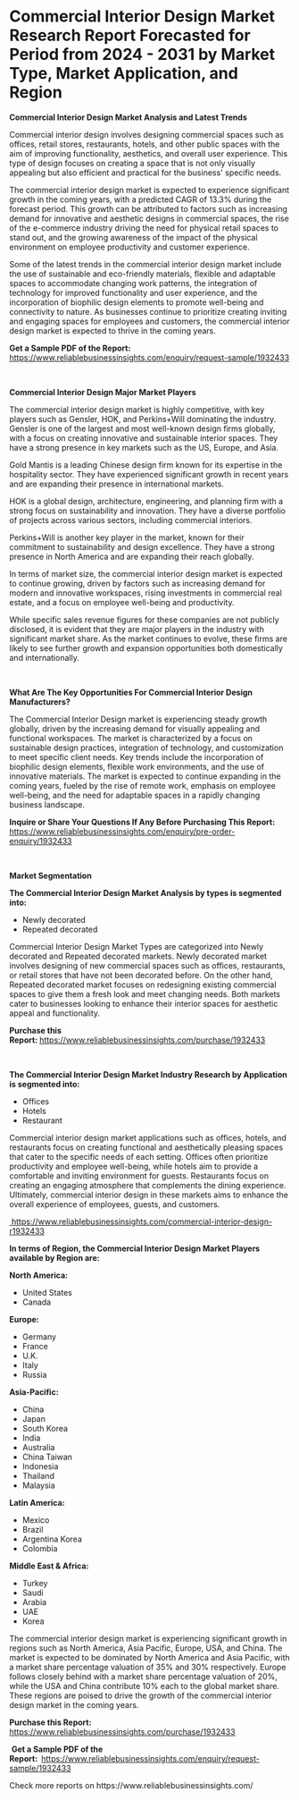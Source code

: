 <p><h1>Commercial Interior Design Market Research Report Forecasted for Period from 2024 -  2031 by Market Type, Market Application, and Region</h1></p><p><strong>Commercial Interior Design Market Analysis and Latest Trends</strong></p>
<p><p>Commercial interior design involves designing commercial spaces such as offices, retail stores, restaurants, hotels, and other public spaces with the aim of improving functionality, aesthetics, and overall user experience. This type of design focuses on creating a space that is not only visually appealing but also efficient and practical for the business' specific needs.</p><p>The commercial interior design market is expected to experience significant growth in the coming years, with a predicted CAGR of 13.3% during the forecast period. This growth can be attributed to factors such as increasing demand for innovative and aesthetic designs in commercial spaces, the rise of the e-commerce industry driving the need for physical retail spaces to stand out, and the growing awareness of the impact of the physical environment on employee productivity and customer experience.</p><p>Some of the latest trends in the commercial interior design market include the use of sustainable and eco-friendly materials, flexible and adaptable spaces to accommodate changing work patterns, the integration of technology for improved functionality and user experience, and the incorporation of biophilic design elements to promote well-being and connectivity to nature. As businesses continue to prioritize creating inviting and engaging spaces for employees and customers, the commercial interior design market is expected to thrive in the coming years.</p></p>
<p><strong>Get a Sample PDF of the Report:&nbsp;</strong> <a href="https://www.reliablebusinessinsights.com/enquiry/request-sample/1932433">https://www.reliablebusinessinsights.com/enquiry/request-sample/1932433</a></p>
<p>&nbsp;</p>
<p><strong>Commercial Interior Design Major Market Players</strong></p>
<p><p>The commercial interior design market is highly competitive, with key players such as Gensler, HOK, and Perkins+Will dominating the industry. Gensler is one of the largest and most well-known design firms globally, with a focus on creating innovative and sustainable interior spaces. They have a strong presence in key markets such as the US, Europe, and Asia.</p><p>Gold Mantis is a leading Chinese design firm known for its expertise in the hospitality sector. They have experienced significant growth in recent years and are expanding their presence in international markets.</p><p>HOK is a global design, architecture, engineering, and planning firm with a strong focus on sustainability and innovation. They have a diverse portfolio of projects across various sectors, including commercial interiors.</p><p>Perkins+Will is another key player in the market, known for their commitment to sustainability and design excellence. They have a strong presence in North America and are expanding their reach globally.</p><p>In terms of market size, the commercial interior design market is expected to continue growing, driven by factors such as increasing demand for modern and innovative workspaces, rising investments in commercial real estate, and a focus on employee well-being and productivity.</p><p>While specific sales revenue figures for these companies are not publicly disclosed, it is evident that they are major players in the industry with significant market share. As the market continues to evolve, these firms are likely to see further growth and expansion opportunities both domestically and internationally.</p></p>
<p>&nbsp;</p>
<p><strong>What Are The Key Opportunities For Commercial Interior Design Manufacturers?</strong></p>
<p><p>The Commercial Interior Design market is experiencing steady growth globally, driven by the increasing demand for visually appealing and functional workspaces. The market is characterized by a focus on sustainable design practices, integration of technology, and customization to meet specific client needs. Key trends include the incorporation of biophilic design elements, flexible work environments, and the use of innovative materials. The market is expected to continue expanding in the coming years, fueled by the rise of remote work, emphasis on employee well-being, and the need for adaptable spaces in a rapidly changing business landscape.</p></p>
<p><strong>Inquire or Share Your Questions If Any Before Purchasing This Report:</strong> <a href="https://www.reliablebusinessinsights.com/enquiry/pre-order-enquiry/1932433">https://www.reliablebusinessinsights.com/enquiry/pre-order-enquiry/1932433</a></p>
<p>&nbsp;</p>
<p><strong>Market Segmentation</strong></p>
<p><strong>The Commercial Interior Design Market Analysis by types is segmented into:</strong></p>
<p><ul><li>Newly decorated</li><li>Repeated decorated</li></ul></p>
<p><p>Commercial Interior Design Market Types are categorized into Newly decorated and Repeated decorated markets. Newly decorated market involves designing of new commercial spaces such as offices, restaurants, or retail stores that have not been decorated before. On the other hand, Repeated decorated market focuses on redesigning existing commercial spaces to give them a fresh look and meet changing needs. Both markets cater to businesses looking to enhance their interior spaces for aesthetic appeal and functionality.</p></p>
<p><strong>Purchase this Report:&nbsp;</strong><a href="https://www.reliablebusinessinsights.com/purchase/1932433">https://www.reliablebusinessinsights.com/purchase/1932433</a></p>
<p>&nbsp;</p>
<p><strong>The Commercial Interior Design Market Industry Research by Application is segmented into:</strong></p>
<p><ul><li>Offices</li><li>Hotels</li><li>Restaurant</li></ul></p>
<p><p>Commercial interior design market applications such as offices, hotels, and restaurants focus on creating functional and aesthetically pleasing spaces that cater to the specific needs of each setting. Offices often prioritize productivity and employee well-being, while hotels aim to provide a comfortable and inviting environment for guests. Restaurants focus on creating an engaging atmosphere that complements the dining experience. Ultimately, commercial interior design in these markets aims to enhance the overall experience of employees, guests, and customers.</p></p>
<p><a href="https://www.reliablebusinessinsights.com/commercial-interior-design-r1932433">&nbsp;https://www.reliablebusinessinsights.com/commercial-interior-design-r1932433</a></p>
<p><strong>In terms of Region, the Commercial Interior Design Market Players available by Region are:</strong></p>
<p>
    <p> <strong> North America: </strong>
        <ul>
            <li>United States</li>
            <li>Canada</li>
        </ul>
        </p> 
    <p> <strong> Europe: </strong>
        <ul>
            <li>Germany</li>
            <li>France</li>
            <li>U.K.</li>
            <li>Italy</li>
            <li>Russia</li>
        </ul>
        </p> 
    <p> <strong> Asia-Pacific: </strong>
        <ul>
            <li>China</li>
            <li>Japan</li>
            <li>South Korea</li>
            <li>India</li>
            <li>Australia</li>
            <li>China Taiwan</li>
            <li>Indonesia</li>
            <li>Thailand</li>
            <li>Malaysia</li>
        </ul>
        </p> 
    <p> <strong> Latin America: </strong>
        <ul>
            <li>Mexico</li>
            <li>Brazil</li>
            <li>Argentina Korea</li>
            <li>Colombia</li>
        </ul>
        </p> 
    <p> <strong> Middle East & Africa: </strong>
        <ul>
            <li>Turkey</li>
            <li>Saudi</li>
            <li>Arabia</li>
            <li>UAE</li>
            <li>Korea</li>
        </ul>
    </p>
    </p>
<p><p>The commercial interior design market is experiencing significant growth in regions such as North America, Asia Pacific, Europe, USA, and China. The market is expected to be dominated by North America and Asia Pacific, with a market share percentage valuation of 35% and 30% respectively. Europe follows closely behind with a market share percentage valuation of 20%, while the USA and China contribute 10% each to the global market share. These regions are poised to drive the growth of the commercial interior design market in the coming years.</p></p>
<p><strong>Purchase this Report: </strong><a href="https://www.reliablebusinessinsights.com/purchase/1932433">https://www.reliablebusinessinsights.com/purchase/1932433</a></p>
<p>&nbsp;<strong>Get a Sample PDF of the Report:&nbsp;&nbsp;</strong><a href="https://www.reliablebusinessinsights.com/enquiry/request-sample/1932433">https://www.reliablebusinessinsights.com/enquiry/request-sample/1932433</a></p>
<p><strong></strong></p>
<p>Check more reports on https://www.reliablebusinessinsights.com/</p>